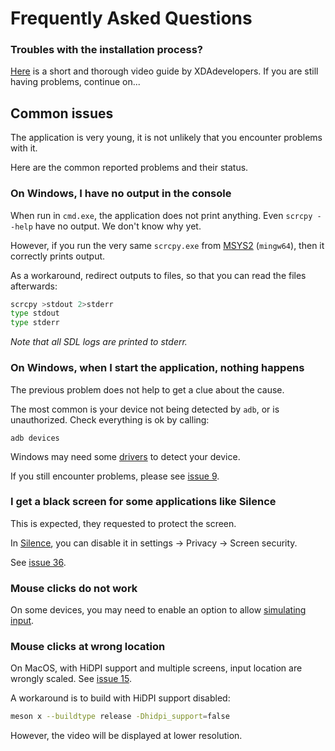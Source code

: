 # Frequently Asked Questions

### Troubles with the installation process?

[Here](https://www.youtube.com/watch?v=8yUkzI0ElDo) is a short and thorough video guide by XDAdevelopers. If you are still having problems, continue on...

## Common issues

The application is very young, it is not unlikely that you encounter problems
with it.

Here are the common reported problems and their status.

### On Windows, I have no output in the console

When run in `cmd.exe`, the application does not print anything. Even `scrcpy
--help` have no output. We don't know why yet.

However, if you run the very same `scrcpy.exe` from
[MSYS2](https://www.msys2.org/) (`mingw64`), then it correctly prints output.

As a workaround, redirect outputs to files, so that you can read the files
afterwards:

```bash
scrcpy >stdout 2>stderr
type stdout
type stderr
```

_Note that all SDL logs are printed to stderr._


### On Windows, when I start the application, nothing happens

The previous problem does not help to get a clue about the cause.

The most common is your device not being detected by `adb`, or is unauthorized.
Check everything is ok by calling:

    adb devices

Windows may need some [drivers] to detect your device.

[drivers]: https://developer.android.com/studio/run/oem-usb.html

If you still encounter problems, please see [issue 9].

[issue 9]: https://github.com/Genymobile/scrcpy/issues/9


### I get a black screen for some applications like Silence

This is expected, they requested to protect the screen.

In [Silence], you can disable it in settings → Privacy → Screen security.

[silence]: https://f-droid.org/en/packages/org.smssecure.smssecure/

See [issue 36].

[issue 36]: https://github.com/Genymobile/scrcpy/issues/36


### Mouse clicks do not work

On some devices, you may need to enable an option to allow [simulating input].

[simulating input]: https://github.com/Genymobile/scrcpy/issues/70#issuecomment-373286323


### Mouse clicks at wrong location

On MacOS, with HiDPI support and multiple screens, input location are wrongly
scaled. See [issue 15].

[issue 15]: https://github.com/Genymobile/scrcpy/issues/15

A workaround is to build with HiDPI support disabled:

```bash
meson x --buildtype release -Dhidpi_support=false
```

However, the video will be displayed at lower resolution.
